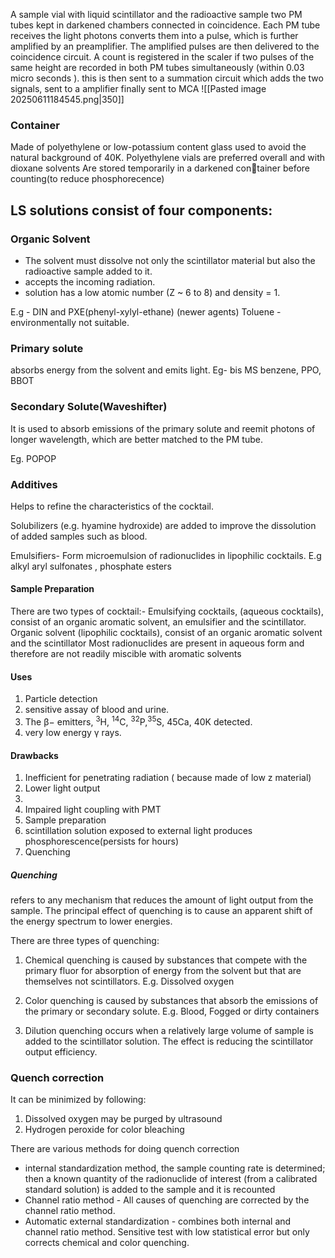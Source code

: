  A sample vial with liquid scintillator and 
the radioactive sample two PM tubes kept in darkened chambers connected in 
coincidence. Each PM tube receives the light photons   converts them into a pulse, which is further amplified by an preamplifier.  The amplified pulses are then delivered to the coincidence circuit. A count is registered in the scaler if two pulses of the same height are recorded in both PM tubes simultaneously (within 0.03 micro seconds ). this is then sent to a summation circuit which adds the two signals, sent to a amplifier finally sent to MCA
![[Pasted image 20250611184545.png|350]]

### Container
Made of polyethylene or low-potassium content glass used to avoid the natural background of 40K.
Polyethylene vials are preferred overall and with dioxane solvents
Are stored temporarily in a darkened con￾tainer before counting(to reduce phosphorecence) 

## LS solutions consist of four components:

### Organic Solvent
- The solvent must dissolve not only the scintillator material but also the radioactive sample added to it.
- accepts the incoming radiation.
- solution has a low atomic number (Z ~ 6 to 8) and density = 1.

E.g - DIN and PXE(phenyl-xylyl-ethane) (newer agents) 
     Toluene - environmentally not suitable.

### Primary solute
absorbs energy from the solvent and emits light.
Eg- bis MS benzene, PPO, BBOT

### Secondary Solute(Waveshifter)

It is used to absorb emissions of the primary solute and reemit photons of longer wavelength, which are better matched to the PM tube.

Eg. POPOP

### Additives

Helps to refine the characteristics of the cocktail.

Solubilizers (e.g. hyamine hydroxide) are added to improve the dissolution of added samples such as blood.

Emulsifiers- Form microemulsion of radionuclides in lipophilic cocktails.
E.g alkyl aryl sulfonates , phosphate esters

#### Sample Preparation
There are two types of cocktail:-
Emulsifying cocktails,
(aqueous cocktails), consist of an
organic aromatic solvent, an emulsifier and
the scintillator.
Organic solvent (lipophilic cocktails), consist of an organic aromatic solvent and the
scintillator
Most radionuclides are present in aqueous
form and therefore are not readily miscible
with aromatic solvents
#### Uses
 1. Particle detection
 2. sensitive assay of blood and urine.
 3. The β− emitters, <sup>3</sup>H, <sup>14</sup>C, <sup>32</sup>P,<sup>35</sup>S, 45Ca, 40K detected.
 4. very low energy γ rays.

#### Drawbacks
1. Inefficient for penetrating radiation ( because made of low z material)
2. Lower light output
3. 
4. Impaired light coupling with PMT
5. Sample preparation
6. scintillation solution exposed to external light produces phosphorescence(persists for hours)
7. Quenching

##### Quenching
refers to any mechanism that reduces the amount of light output from the sample.
The principal effect of quenching is to cause an apparent shift of the energy spectrum to lower energies.

There are  three types of quenching:

1. Chemical quenching is caused by substances that compete with the primary
fluor for absorption of energy from the solvent but that are themselves not scintillators.
E.g. Dissolved oxygen 

2. Color quenching is caused by substances that absorb the emissions of the primary or secondary solute. E.g. Blood, Fogged or dirty containers

3. Dilution quenching occurs when a relatively large volume of sample is added to the scintillator solution. The effect is reducing the scintillator output efficiency.

### Quench correction
It can be minimized by following:
1. Dissolved oxygen may be purged by ultrasound
2. Hydrogen peroxide for color bleaching

There are various methods for doing quench correction
- internal standardization method, the sample counting rate is determined; then a known quantity of the radionuclide of interest (from a calibrated standard solution) is added to the sample and it is recounted
- Channel ratio method - All causes of quenching are corrected by the channel ratio method.
- Automatic external standardization - combines both internal and channel ratio method. Sensitive test with low statistical error but only corrects chemical and color quenching.